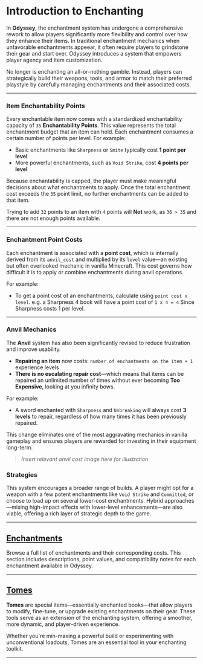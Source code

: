 # Introduction to Enchanting

In **Odyssey**, the enchantment system has undergone a comprehensive rework to allow players significantly more flexibility and control over how they enhance their items. In traditional enchantment mechanics when unfavorable enchantments appeear, it often require players to grindstone their gear and start over.
Odyssey introduces a system that empowers player agency and item customization.

No longer is enchanting an all-or-nothing gamble. Instead, players can strategically build their weapons, tools, and armor to match their preferred playstyle by carefully managing enchantments and their associated costs.

---

### Item Enchantability Points

Every enchantable item now comes with a standardized enchantability capacity of `35` **Enchantability Points**. This value represents the total enchantment budget that an item can hold. Each enchantment consumes a certain number of points per level. For example:

* Basic enchantments like `Sharpness` or `Smite` typically cost **1 point per level**
* More powerful enchantments, such as `Void Strike`, cost **4 points per level**

Because enchantability is capped, the player must make meaningful decisions about what enchantments to apply. Once the total enchantment cost exceeds the `35` point limit, no further enchantments can be added to that item.

Trying to add `32` points to an item with `4` points will **Not** work, as `36 > 35` and there are not enough points available.

---

### Enchantment Point Costs

Each enchantment is associated with a **point cost**, which is internally derived from its `anvil_cost` and multiplied by its `level` value—an existing but often overlooked mechanic in vanilla Minecraft. This cost governs how difficult it is to apply or combine enchantments during anvil operations. 

For example:
- To get a point cost of an enchantments, calculate using `point cost x level`. e.g. a Sharpness 4 book will have a point cost of `1 x 4 = 4` Since Sharpness costs 1 per level.

---

### Anvil Mechanics

The **Anvil** system has also been significantly revised to reduce frustration and improve usability.

* **Repairing an item** now costs:
  `number of enchantments on the item + 1` experience levels
* **There is no escalating repair cost**—which means that items can be repaired an unlimited number of times without ever becoming **Too Expensive**, looking at you infinity bows.

For example:

* A sword enchanted with `Sharpness` and `Unbreaking` will always cost **3 levels** to repair, regardless of how many times it has been previously repaired.

This change eliminates one of the most aggravating mechanics in vanilla gameplay and ensures players are rewarded for investing in their equipment long-term. 

> *Insert relevant anvil cost image here for illustration*


### Strategies

This system encourages a broader range of builds. A player might opt for a weapon with a few potent enchantments like `Void Strike` and `Committed`, or choose to load up on several lower-cost enchantments. Hybrid approaches—mixing high-impact effects with lower-level enhancements—are also viable, offering a rich layer of strategic depth to the game.

---

## [Enchantments](/enchanting/enchantments)

Browse a full list of enchantments and their corresponding costs. This section includes descriptions, point values, and compatibility notes for each enchantment available in Odyssey.

---

## [Tomes](/enchanting/tomes)

**Tomes** are special items—essentially enchanted books—that allow players to modify, fine-tune, or upgrade existing enchantments on their gear. These tools serve as an extension of the enchanting system, offering a smoother, more dynamic, and player-driven experience.

Whether you're min-maxing a powerful build or experimenting with unconventional loadouts, Tomes are an essential tool in your enchanting toolkit.

---
